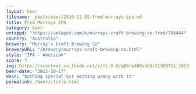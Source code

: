 ```yaml
---
layout: beer
filename: _posts/beer/2016-11-09-fred-murrays-ipa.md
title: Fred Murrays IPA
category: beer
untappd: "https://untappd.com/b/murrays-craft-brewing-co-fred/756444"
country: "Australia"
brewery: "Murray's Craft Brewing Co"
breweryURL: "/brewery/murrays-craft-brewing-co.html"
style: "IPA - American"
score: 7
img: https://scontent.xx.fbcdn.net/v/t1.0-0/q86/p480x480/11988711_10153656863543745_374129198357931998_n.jpg?_nc_cat=109&_nc_ht=scontent.xx&oh=d8a9ee79cac92b24631449b06e818907&oe=5CD080BF
beer-date: "2015-10-17"
desc: "Nothing special but nothing wrong with it"
permalink: /beer/:title.html
---
```

